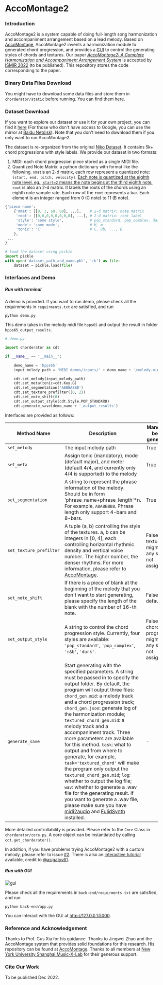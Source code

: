 # AccoMontage2

### Introduction

AccoMontage2 is a system capable of doing full-length song harmonization and accompaniment arrangement based on a lead melody. Based on [AccoMontage](https://github.com/zhaojw1998/accomontage), AccoMontage2 invents a harmonization module to generated chord progression, and provides a [GUI](https://billyyi.top/accomontage2/) to control the generating styles of chords and textures. Our paper *[AccoMontage2: A Complete Harmonization and Accompaniment Arrangement System](https://arxiv.org/abs/2209.00353)* is accepted by [ISMIR 2022](https://ismir2022.ismir.net/) (to be published). This repository stores the code corresponding to the paper.

### Binary Data Files Download

You might have to download some data files and store them in `chorderator/static` before running. You can find them [here](https://drive.google.com/drive/folders/1z8oW16dZtdS06woHc7_rxserNJRrkc4s?usp=sharing).

### Dataset Download

If you want to explore our dataset or use it for your own project, you can find it [here](https://drive.google.com/drive/folders/1OxM_wjcDyprrDzXSEy7AAJ2v8E04TQAI?usp=sharing) (For those who don't have access to Google, you can use the mirror at [Baidu Netdisk](https://pan.baidu.com/s/15SAUUbwma7nva0y70IcSnw?pwd=k2iy)). Note that you don't need to download them if you only want to run AccoMontage2.

The dataset is re-organized from the original [Niko Dataset](https://www.pianoforproducers.com/nikos-ultimate-midi-pack/). It contains 5k+ chord progressions with style labels. We provide our dataset in two formats:

1. MIDI: each chord progression piece stored as a single MIDI file.
2. Quantized Note Matrix: a python dictionary with format like the following. `nmat`is an 2-d matrix, each row represent a quantized note: `[start, end, pitch, velocity]`. <u>Each note is quantized at the eighth note level. eg., `start=2` means the note begins at the third eighth note.</u> `root` is also an 2-d matrix. It labels the roots of the chords using an eighth note sample rate. Each row of the `root` represents a bar. Each element is an integer ranged from 0 (C note) to 11 (B note).

```python
{'piece name': 
 	{'nmat': [[0, 3, 60, 60], ...],    # 2-d matrix: note matrix
     'root': [[0,0,0,0,0,0,0,0], ...], # 2-d matrix: root label
     'style': 'some style',            # pop_standard, pop_complex, dark, r&b, unknown
     'mode': 'some mode',              # M, m
     'tonic': 'C'                      # C, Db, ..., B
    }, 
 ...
}

# load the dataset using pickle
import pickle
with open('dataset_path_and_name.pkl', 'rb') as file:
    dataset = pickle.load(file)
```

### Interfaces and Demo

##### Run with terminal

A demo is provided. If you want to run demo, please check all the requirements in ``requirments.txt`` are satisfied, and run

```
python demo.py
```

This demo takes in the melody midi file `hpps65` and output the result in folder `hpps65_output_results`.

```python
# demo.py

import chorderator as cdt

if __name__ == '__main__':
    
    demo_name = 'hpps65'
    input_melody_path = 'MIDI demos/inputs/' + demo_name + '/melody.mid'

    cdt.set_melody(input_melody_path)
    cdt.set_meta(tonic=cdt.Key.G)
    cdt.set_segmentation('A8B8A8B8')
    cdt.set_texture_prefilter((0, 2))
    cdt.set_note_shift(0)
    cdt.set_output_style(cdt.Style.POP_STANDARD)
    cdt.generate_save(demo_name + '_output_results')
```

Interfaces are provided as follows:

| Method Name             | Description                                                  | Mandatory before generating                                  | Usage Example                                            |
| ----------------------- | ------------------------------------------------------------ | ------------------------------------------------------------ | -------------------------------------------------------- |
| `set_melody`            | The input melody path                                        | True                                                         | `set_melody('input.mid')`                                |
| `set_meta`              | Assign tonic (mandatory), mode (default major), and meter (default 4/4, and currently only 4/4 is supported) to the melody | True                                                         | `set_meta(tonic=cdt.Key.A, mode=cdt.Mode.MAJOR)`         |
| `set_segmentation`      | A string to represent the phrase information of the melody. Should be in form 'phrase_name+phrase_length'*n. For example, `A8A8B8B8`. Phrase length only support 4-bars and 8-bars. | True                                                         | `set_segmentation('A8A8B8B8')`                           |
| `set_texture_prefilter` | A tuple (a, b) controlling the style of the textures. a, b can be integers in [0, 4], each controlling horizontal rhythmic density and vertical voice number. The higher number, the denser rhythms. For more information, please refer to [AccoMontage](https://github.com/zhaojw1998/AccoMontage). | False, texture might be in any style if not assigned         | `set_texture_prefilter((2,2))`                           |
| `set_note_shift`        | If there is a piece of blank at the beginning of the melody that you don't want to start generating, please specify the length of the blank with the number of 16-th note. | False, default 0                                             | `set_note_shift(16)`                                     |
| `set_output_style`      | A string to control the chord progression style. Currently, four styles are available: `'pop_standard'`, `'pop_complex'`, `'r&b'`, `'dark'`. | False, chord progression might be in any style if not assigned | `set_output_style(cdt.Style.POP_STANDARD)`               |
| `generate_save`         | Start generating with the specified parameters. A string must be passed in to specify the output folder. By default, the program will output three files: `chord_gen.mid`: a melody track and a chord progression track; `chord_gen.json`: generate log of the harmonization module; `textured_chord_gen.mid`: a melody track and a accompaniment track. Three more parameters are available for this method. `task`: what to output and from where to generate, for example, `task='textured_chord'` will make the program only output the `textured_chord_gen.mid`; `log`: whether to output the log file; `wav`: whether to generate a .wav file for the generating result. If you want to generate a .wav file, please make sure you have [midi2audio](https://pypi.org/project/midi2audio/) and [FulidSynth](https://www.fluidsynth.org/) installed. | -                                                            | `generate_save('generate_result', log=False, wav=False)` |

More detailed controllability is provided. Please refer to the `Core` Class in `chorderator/core.py`. A core object can be instantiated by calling `cdt.get_chorderator()`.

In addition, if you have problems trying AccoMontage2 with a custom melody, please refer to issue [#2](https://github.com/billyblu2000/AccoMontage2/issues/2).
There is also an [interactive tutorial](https://github.com/billyblu2000/AccoMontage2/tree/master/colab-notebooks) available, credit to [@asigalov61](https://github.com/asigalov61).

##### Run with GUI

![gui](https://github.com/billyblu2000/accomontage2/blob/master/docs/imgs/gui.jpg)

Please check all the requirements in ``back-end/requirments.txt`` are satisfied, and run

```
python back-end/app.py
```

You can interact with the GUI at http://127.0.0.1:5000.

### Reference and Acknowledgement

Thanks to Prof. Gus Xia for his guidance. Thanks to Jingwei Zhao and the AccoMontage system that provides solid foundations for this research. His repository can be found at [AccoMontage](https://github.com/zhaojw1998/AccoMontage). Thanks to all members at [New York University Shanghai Music-X-Lab](http://musicxlab.com) for their generous support.

### Cite Our Work

To be published Dec 2022.
